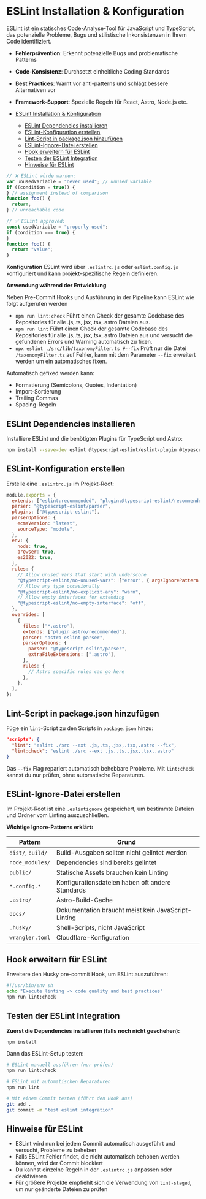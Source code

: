 # ESLint Installation & Konfiguration

ESLint ist ein statisches Code-Analyse-Tool für JavaScript und TypeScript, das potenzielle Probleme,
Bugs und stilistische Inkonsistenzen in Ihrem Code identifiziert.

- **Fehlerprävention**: Erkennt potenzielle Bugs und problematische Patterns
- **Code-Konsistenz**: Durchsetzt einheitliche Coding Standards
- **Best Practices**: Warnt vor anti-patterns und schlägt bessere Alternativen vor
- **Framework-Support**: Spezielle Regeln für React, Astro, Node.js etc.

- [ESLint Installation \& Konfiguration](#eslint-installation--konfiguration)
  - [ESLint Dependencies installieren](#eslint-dependencies-installieren)
  - [ESLint-Konfiguration erstellen](#eslint-konfiguration-erstellen)
  - [Lint-Script in package.json hinzufügen](#lint-script-in-packagejson-hinzufügen)
  - [ESLint-Ignore-Datei erstellen](#eslint-ignore-datei-erstellen)
  - [Hook erweitern für ESLint](#hook-erweitern-für-eslint)
  - [Testen der ESLint Integration](#testen-der-eslint-integration)
  - [Hinweise für ESLint](#hinweise-für-eslint)


```javascript
// ❌ ESLint würde warnen:
var unusedVariable = "never used"; // unused variable
if ((condition = true)) {
} // assignment instead of comparison
function foo() {
  return;
} // unreachable code

// ✅ ESLint approved:
const usedVariable = "properly used";
if (condition === true) {
}
function foo() {
  return "value";
}
```

**Konfiguration** ESLint wird über `.eslintrc.js` oder `eslint.config.js` konfiguriert und kann
projekt-spezifische Regeln definieren.

**Anwendung während der Entwicklung**

Neben Pre-Commit Hooks und Ausführung in der Pipeline kann ESLint wie folgt aufgerufen werden

- `npm run lint:check` Führt einen Check der gesamte Codebase des Repositories für alle
  .js,.ts,.jsx,.tsx,.astro Dateien aus.
- `npm run lint` Führt einen Check der gesamte Codebase des Repositories für alle
  .js,.ts,.jsx,.tsx,.astro Dateien aus und versucht die gefundenen Errors und Warning automatisch zu
  fixen.
- `npx eslint ./src/lib/taxonomyFilter.ts #--fix` Prüft nur die Datei `/taxonomyFilter.ts` auf
  Fehler, kann mit dem Parameter `--fix` erweitert werden um ein automatisches fixen.

Automatisch gefixed werden kann:

- Formatierung (Semicolons, Quotes, Indentation)
- Import-Sortierung
- Trailing Commas
- Spacing-Regeln

## ESLint Dependencies installieren

Installiere ESLint und die benötigten Plugins für TypeScript und Astro:

```bash
npm install --save-dev eslint @typescript-eslint/eslint-plugin @typescript-eslint/parser astro-eslint-parser eslint-plugin-astro
```

## ESLint-Konfiguration erstellen

Erstelle eine `.eslintrc.js` im Projekt-Root:

```javascript
module.exports = {
  extends: ["eslint:recommended", "plugin:@typescript-eslint/recommended"],
  parser: "@typescript-eslint/parser",
  plugins: ["@typescript-eslint"],
  parserOptions: {
    ecmaVersion: "latest",
    sourceType: "module",
  },
  env: {
    node: true,
    browser: true,
    es2022: true,
  },
  rules: {
    // Allow unused vars that start with underscore
    "@typescript-eslint/no-unused-vars": ["error", { argsIgnorePattern: "^_" }],
    // Allow any type occasionally
    "@typescript-eslint/no-explicit-any": "warn",
    // Allow empty interfaces for extending
    "@typescript-eslint/no-empty-interface": "off",
  },
  overrides: [
    {
      files: ["*.astro"],
      extends: ["plugin:astro/recommended"],
      parser: "astro-eslint-parser",
      parserOptions: {
        parser: "@typescript-eslint/parser",
        extraFileExtensions: [".astro"],
      },
      rules: {
        // Astro specific rules can go here
      },
    },
  ],
};
```

## Lint-Script in package.json hinzufügen

Füge ein `lint`-Script zu den Scripts in `package.json` hinzu:

```json
"scripts": {
  "lint": "eslint ./src --ext .js,.ts,.jsx,.tsx,.astro --fix",
  "lint:check": "eslint ./src --ext .js,.ts,.jsx,.tsx,.astro"
}
```

Das `--fix` Flag repariert automatisch behebbare Probleme. Mit `lint:check` kannst du nur prüfen,
ohne automatische Reparaturen.

## ESLint-Ignore-Datei erstellen

Im Projekt-Root ist eine `.eslintignore` gespeichert, um bestimmte Dateien und Ordner vom Linting
auszuschließen.

**Wichtige Ignore-Patterns erklärt:**

| Pattern           | Grund                                               |
| ----------------- | --------------------------------------------------- |
| `dist/`, `build/` | Build-Ausgaben sollten nicht gelintet werden        |
| `node_modules/`   | Dependencies sind bereits gelintet                  |
| `public/`         | Statische Assets brauchen kein Linting              |
| `*.config.*`      | Konfigurationsdateien haben oft andere Standards    |
| `.astro/`         | Astro-Build-Cache                                   |
| `docs/`           | Dokumentation braucht meist kein JavaScript-Linting |
| `.husky/`         | Shell-Scripts, nicht JavaScript                     |
| `wrangler.toml`   | Cloudflare-Konfiguration                            |

## Hook erweitern für ESLint

Erweitere den Husky pre-commit Hook, um ESLint auszuführen:

```sh
#!/usr/bin/env sh
echo "Execute linting -> code quality and best practices"
npm run lint:check
```

## Testen der ESLint Integration

**Zuerst die Dependencies installieren (falls noch nicht geschehen):**

```bash
npm install
```

Dann das ESLint-Setup testen:

```bash
# ESLint manuell ausführen (nur prüfen)
npm run lint:check

# ESLint mit automatischen Reparaturen
npm run lint

# Mit einem Commit testen (führt den Hook aus)
git add .
git commit -m "test eslint integration"
```

## Hinweise für ESLint

- ESLint wird nun bei jedem Commit automatisch ausgeführt und versucht, Probleme zu beheben
- Falls ESLint Fehler findet, die nicht automatisch behoben werden können, wird der Commit blockiert
- Du kannst einzelne Regeln in der `.eslintrc.js` anpassen oder deaktivieren
- Für größere Projekte empfiehlt sich die Verwendung von `lint-staged`, um nur geänderte Dateien zu
  prüfen
